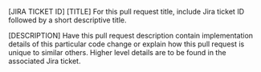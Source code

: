 [JIRA TICKET ID] [TITLE]
For this pull request title, include Jira ticket ID followed by a short descriptive title.

[DESCRIPTION] 
Have this pull request description contain implementation details of this particular code change or explain how this pull request is unique to similar others.  Higher level details are to be found in the associated Jira ticket.
